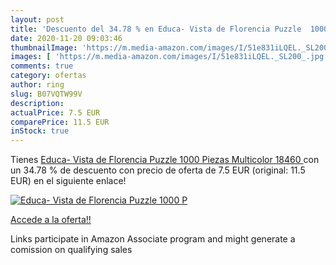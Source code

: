 ```yaml
---
layout: post
title: 'Descuento del 34.78 % en Educa- Vista de Florencia Puzzle  1000 P'
date: 2020-11-20 09:03:46
thumbnailImage: 'https://m.media-amazon.com/images/I/51e831iLQEL._SL200_.jpg'
images: [ 'https://m.media-amazon.com/images/I/51e831iLQEL._SL200_.jpg' ]
comments: true
category: ofertas
author: ring
slug: B07VQTW99V
description:
actualPrice: 7.5 EUR
comparePrice: 11.5 EUR
inStock: true
---
```


Tienes [Educa- Vista de Florencia Puzzle  1000 Piezas  Multicolor  18460 ](https://www.amazon.es/dp/B07VQTW99V/?tag=tolees-21) con un 34.78 % de descuento con precio de oferta de 7.5 EUR (original: 11.5 EUR) en el siguiente enlace!

[![Educa- Vista de Florencia Puzzle  1000 P](https://m.media-amazon.com/images/I/51e831iLQEL._SL200_.jpg)](https://www.amazon.es/dp/B07VQTW99V/?tag=tolees-21)

[Accede a la oferta!!](https://www.amazon.es/dp/B07VQTW99V/?tag=tolees-21)

Links participate in Amazon Associate program and might generate a comission on qualifying sales


